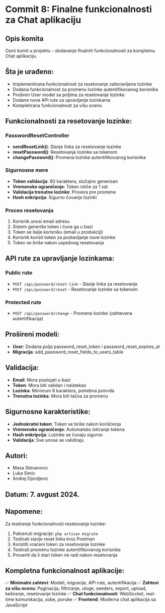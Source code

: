 # Commit 8: Finalne funkcionalnosti za Chat aplikaciju

## Opis komita
Osmi komit u projektu - dodavanje finalnih funkcionalnosti za kompletnu Chat aplikaciju.

## Šta je urađeno:
- Implementirana funkcionalnost za resetovanje zaboravljene lozinke
- Dodana funkcionalnost za promenu lozinke autentifikovanog korisnika
- Proširen User model sa poljima za resetovanje lozinke
- Dodane nove API rute za upravljanje lozinkama
- Kompletirana funkcionalnost za višu ocenu

## Funkcionalnosti za resetovanje lozinke:

### PasswordResetController
- **sendResetLink()**: Slanje linka za resetovanje lozinke
- **resetPassword()**: Resetovanje lozinke sa tokenom
- **changePassword()**: Promena lozinke autentifikovanog korisnika

### Sigurnosne mere
- **Token validacija**: 60 karaktera, slučajno generisan
- **Vremensko ograničenje**: Token ističe za 1 sat
- **Validacija trenutne lozinke**: Provera pre promene
- **Hash enkripcija**: Sigurno čuvanje lozinki

### Proces resetovanja
1. Korisnik unosi email adresu
2. Sistem generiše token i čuva ga u bazi
3. Token se šalje korisniku (email u produkciji)
4. Korisnik koristi token za postavljanje nove lozinke
5. Token se briše nakon uspešnog resetovanja

## API rute za upravljanje lozinkama:

### Public rute
- `POST /api/password/reset-link` - Slanje linka za resetovanje
- `POST /api/password/reset` - Resetovanje lozinke sa tokenom

### Protected rute
- `POST /api/password/change` - Promena lozinke (zahtevana autentifikacija)

## Prošireni modeli:
- **User**: Dodana polja password_reset_token i password_reset_expires_at
- **Migracija**: add_password_reset_fields_to_users_table

## Validacija:
- **Email**: Mora postojati u bazi
- **Token**: Mora biti validan i neistekao
- **Lozinka**: Minimum 8 karaktera, potrebna potvrda
- **Trenutna lozinka**: Mora biti tačna za promenu

## Sigurnosne karakteristike:
- **Jednokratni token**: Token se briše nakon korišćenja
- **Vremensko ograničenje**: Automatsko isticanje tokena
- **Hash enkripcija**: Lozinke se čuvaju sigurno
- **Validacija**: Sve unose se validiraju

## Autori:
- Masa Stevanovic
- Luka Simic  
- Andrej Djordjevic

## Datum: 7. avgust 2024.

## Napomene:
Za testiranje funkcionalnosti resetovanja lozinke:
1. Pokrenuti migracije: `php artisan migrate`
2. Testirati slanje reset linka kroz Postman
3. Koristiti vraćeni token za resetovanje lozinke
4. Testirati promenu lozinke autentifikovanog korisnika
5. Proveriti da li stari token ne radi nakon resetovanja

## Kompletna funkcionalnost aplikacije:
✅ **Minimalni zahtevi**: Modeli, migracije, API rute, autentifikacija
✅ **Zahtevi za višu ocenu**: Paginacija, filtriranje, uloge, seeders, export, upload, keširanje, resetovanje lozinke
✅ **Chat funkcionalnosti**: WebSocket, real-time komunikacija, sobe, poruke
✅ **Frontend**: Moderna chat aplikacija sa JavaScript
